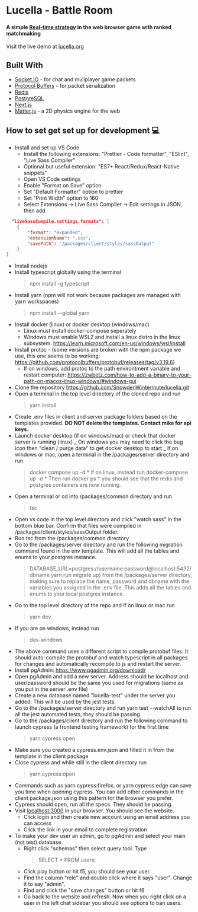 # Lucella - Battle Room

#### A simple [Real-time strategy](https://en.wikipedia.org/wiki/Real-time_strategy) in the web browser game with ranked matchmaking

Visit the live demo at [lucella.org](https://lucella.org)

## Built With

- [Socket.IO](https://socket.io/docs/v4//) - for chat and muliplayer game packets
- [Protocol Buffers](https://developers.google.com/protocol-buffers/) - for packet serialization
- [Redis](https://redis.io/)
- [PostgreSQL](https://www.postgresql.org/)
- [Next.js](https://nextjs.org/)
- [Matter.js](https://brm.io/matter-js/) - a 2D physics engine for the web

## How to set get set up for development 💻

- Install and set up VS Code
  - Install the following extensions: "Prettier - Code formatter", "ESlint", "Live Sass Compiler"
  - Optional but useful extension: "ES7+ React/Redux/React-Native snippets"
  - Open VS Code settings
  - Enable "Format on Save" option
  - Set "Default Formatter" option to prettier
  - Set "Print Width" option to 160
  - Select Extensions -> Live Sass Compiler -> Edit settings in JSON, then add

```json
  "liveSassCompile.settings.formats": [
  	{
		"format": "expanded",
		"extensionName": ".css",
		"savePath": "/packages/client/styles/sassOutput"
    }
]
```

- Install nodejs
- Install typescript globally using the terminal
  > npm install -g typescript
- Install yarn (npm will not work because packages are managed with yarn workspaces)
  > npm install --global yarn
- Install docker (linux) or docker desktop (windows/mac)
  - Linux must install docker-compose seperately
  - Windows must enable WSL2 and install a linux distro in the linux subsystem: https://learn.microsoft.com/en-us/windows/wsl/install
- Install protoc - (some versions are broken with the npm package we use, this one seems to be working: https://github.com/protocolbuffers/protobuf/releases/tag/v3.19.6)
  - If on windows, add protoc to the path environtment variable and restart computer: https://zwbetz.com/how-to-add-a-binary-to-your-path-on-macos-linux-windows/#windows-gui
- Clone the repository https://github.com/SnowdenWintermute/lucella.git
- Open a terminal in the top level directory of the cloned repo and run
  > yarn install
- Create .env files in client and server package folders based on the templates provided. **DO NOT delete the templates. Contact mike for api keys.**
- Launch docker desktop (if on windows/mac) or check that docker server is running (linux)
  _ On windows you may need to click the bug icon then "clean / purge data" to get docker desktop to start
  _ If on windows or mac, open a terminal in the /packages/server directory and run
  > docker compose up -d
      * if on linux, instead run
  > docker-compose up -d
      * Then run
  > docker ps
      * you should see that the redis and postgres containers are now running.
- Open a terminal or cd into /packages/common directory and run
  > tsc
- Open vs code in the top level directory and click "watch sass" in the bottom blue bar. Confirm that files were compiled in /packages/client/styles/sassOutput folder.
- Run tsc from the /packages/common directory
- Go to the /packages/server directory and run the following migration command found in the env template. This will add all the tables and enums to your postgres instance.
  > DATABASE_URL=postgres://username:password@localhost:5432/dbname yarn run migrate up) from the /packages/server directory, making sure to replace the name, password and dbname with the variables you assigned in the .env file. This adds all the tables and enums to your local postgres instance.
- Go to the top level directory of the repo and if on linux or mac run
  > yarn dev
- If you are on windows, instead run
  > dev-windows
- The above command uses a different script to compile protobuf files. It should auto-compile the protobuf and watch typescript in all packages for changes and automatically recompile to js and restart the server.
- Install pgAdmin: https://www.pgadmin.org/download/
- Open pgAdmin and add a new server. Address should be localhost and user/password should be the same you used for migrations (same as you put in the server .env file)
- Create a new database named "lucella-test" under the server you added. This will be used by the jest tests.
- Go to the /packages/server directory and run yarn test --watchAll to run all the jest automated tests, they should be passing
- Go to the /packages/client directory and run the following command to launch cypress (a frontend testing framework) for the first time
  > yarn cypress open
- Make sure you created a cypress.env.json and filled it in from the template in the client package
- Close cypress and while still in the client directory run
  > yarn cypress:open
- Commands such as yarn cypress:firefox, or yarn cypress:edge can save you time when opening cypress. You can add other commands in the client package.json using this pattern for the browser you prefer.
- Cypress should open, run all the specs. They should be passing.
- Visit [localhost:3000](http://localhost:3000) in your browser. You should see the website.
  - Click login and then create new account using an email address you can access
  - Click the link in your email to complete registration
- To make your dev user an admin, go to pgAdmin and select your main (not test) database.
  - Right click "schemas" then select query tool. Type
    > SELECT \* FROM users;
  - Click play button or hit f5, you should see your user.
  - Find the column "role" and double click where it says "user". Change it to say "admin".
  - Find and click the "save changes" button or hit f6
  - Go back to the website and refresh. Now when you right click on a user in the left chat sidebar you should see options to ban users.
